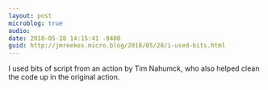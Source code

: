 ```yaml
---
layout: post
microblog: true
audio: 
date: 2018-05-28 14:15:41 -0400
guid: http://jmreekes.micro.blog/2018/05/28/i-used-bits.html
---
```

I used bits of script from an action by Tim Nahumck, who also helped clean the code up in the original action.

